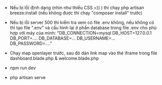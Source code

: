 - Nếu bị lỗi định dạng (nhìn như thiếu CSS =)) ) thì chạy php artisan breeze:install (nếu không được thì chạy "composer install" trước)
  
- Nếu bị lỗi server 500 thì kiểm tra xem có file .env không, nếu không có thì tạo file ".env" và cấu hình lại ở phần database trong file .env cho phù hợp với máy của mình:
    "DB_CONNECTION=mysql
    DB_HOST=127.0.0.1
    DB_PORT=....
    DB_DATABASE=...
    DB_USERNAME=...
    DB_PASSWORD=...."
  
- Chạy map openlayer trước, sau đó dán link map vào thẻ iframe trong file dashboard.blade.php & welcome.blade.php
  
- npm run dev
  
- php artisan serve
